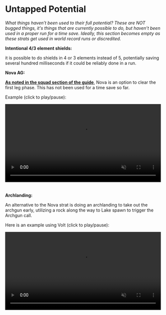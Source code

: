 # **Untapped Potential**

*What things haven’t been used to their full potential? These are NOT bugged things, it's things that are currently possible to do, but haven’t been used in a proper run for a time save. Ideally, this section becomes empty as these strats get used in world record runs or discredited.*

__Intentional 4/3 element shields:__

it is possible to do shields in 4 or 3 elements instead of 5, potentially saving several hundred milliseconds if it could be reliably done in a run.

**__Nova AG:__**

[__As noted in the squad section of the guide__](/advanced/squad-speedruns.html#squad-nova), Nova is an option to clear the first leg phase. This has not been used for a time save so far.

Example (click to play/pause):

<div style="padding-bottom: 20px;">
<video width="100%" onclick="this.paused?this.play():this.pause();arguments[0].preventDefault();" loop muted>
 <source type="video/mp4" src="https://cdn.profit-taker.com/novaag.mp4">
</video>
</div>

**__Archlanding:__**

An alternative to the Nova strat is doing an archlanding to take out the archgun early, utilizing a rock along the way to Lake spawn to trigger the Archgun call.

Here is an example using Volt (click to play/pause):

<div style="padding-bottom: 20px;">
<video width="100%" onclick="this.paused?this.play():this.pause();arguments[0].preventDefault();" loop muted>
 <source type="video/mp4" src="https://cdn.profit-taker.com/archlanding.mp4">
</video>
</div>